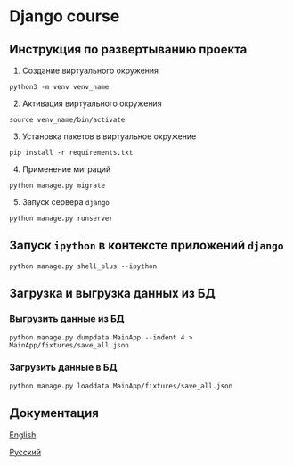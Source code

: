 # Django course

## Инструкция по развертыванию проекта

1. Создание виртуального окружения
```
python3 -m venv venv_name
```

2. Активация виртуального окружения
```
source venv_name/bin/activate
```

3. Установка пакетов в виртуальное окружение
```
pip install -r requirements.txt
```

4. Применение миграций
```
python manage.py migrate
```

5. Запуск сервера `django`
```
python manage.py runserver
```
## Запуск `ipython` в контексте приложений `django`
```
python manage.py shell_plus --ipython
```

## Загрузка и выгрузка данных из БД
### Выгрузить данные из БД
```
python manage.py dumpdata MainApp --indent 4 > MainApp/fixtures/save_all.json
```

### Загрузить данные в БД
```
python manage.py loaddata MainApp/fixtures/save_all.json
```

## Документация 

[English](https://docs.djangoproject.com/en/5.0)  

[Русский](https://django.fun/docs/django/5.0)


